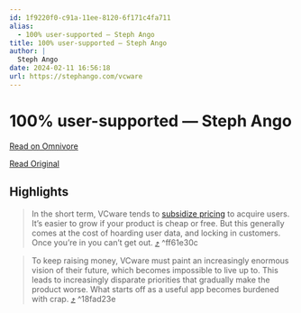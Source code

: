 ```yaml
---
id: 1f9220f0-c91a-11ee-8120-6f171c4fa711
alias:
  - 100% user-supported — Steph Ango
title: 100% user-supported — Steph Ango
author: |
  Steph Ango
date: 2024-02-11 16:56:18
url: https://stephango.com/vcware
---
```


# 100% user-supported — Steph Ango

[Read on Omnivore](https://omnivore.app/me/100-user-supported-steph-ango-18d99ce566a)

[Read Original](https://stephango.com/vcware)

## Highlights

> In the short term, VCware tends to [subsidize pricing](https://stephango.com/quality-software) to acquire users. It’s easier to grow if your product is cheap or free. But this generally comes at the cost of hoarding user data, and locking in customers. Once you’re in you can’t get out. [⤴️](https://omnivore.app/me/100-user-supported-steph-ango-18d99ce566a#ff61e30c-99e4-4fa3-8374-f23e26b2277b)  ^ff61e30c

> To keep raising money, VCware must paint an increasingly enormous vision of their future, which becomes impossible to live up to. This leads to increasingly disparate priorities that gradually make the product worse. What starts off as a useful app becomes burdened with crap. [⤴️](https://omnivore.app/me/100-user-supported-steph-ango-18d99ce566a#18fad23e-67ca-4714-adae-a4f567042a00)  ^18fad23e

